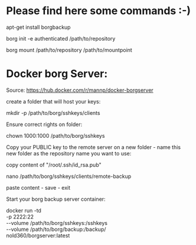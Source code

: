 # Please find here some commands :-)

apt-get install borgbackup

borg init -e authenticated /path/to/repository

borg mount /path/to/repository /path/to/mountpoint

# Docker borg Server:

Source: https://hub.docker.com/r/mannp/docker-borgserver

create a folder that will host your keys:

mkdir -p /path/to/borg/sshkeys/clients

Ensure correct rights on folder:

chown 1000:1000 /path/to/borg/sshkeys

Copy your PUBLIC key to the remote server on a new folder - name this new folder as the repository name you want to use:

copy content of "/root/.ssh/id_rsa.pub"

nano /path/to/borg/sshkeys/clients/remote-backup

paste content - save - exit

Start your borg backup server container:

docker run -td \
    -p 2222:22  \
    --volume /path/to/borg/sshkeys:/sshkeys \
    --volume /path/to/borg/backup:/backup/ \
    nold360/borgserver:latest
